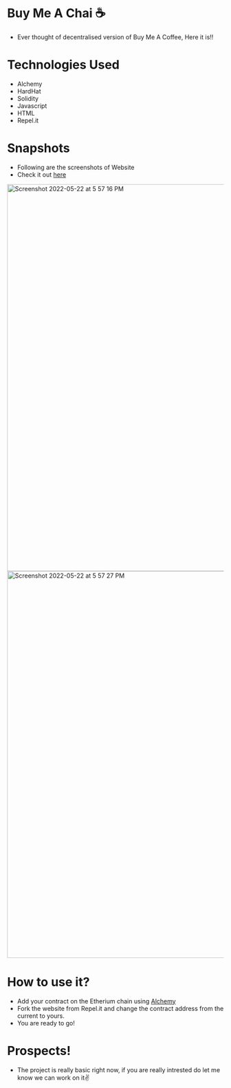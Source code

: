 # Buy Me A Chai ☕️
* Ever thought of decentralised version of Buy Me A Coffee, Here it is!!

# Technologies Used
* Alchemy
* HardHat
* Solidity
* Javascript
* HTML
* Repel.it

# Snapshots
* Following are the screenshots of Website
* Check it out [here](https://buymeachai-solidity-defi-tipping.gokulnair2001.repl.co/)

<img width="900" alt="Screenshot 2022-05-22 at 5 57 16 PM" src="https://user-images.githubusercontent.com/56252259/169695138-af307c31-f8c1-408b-a95c-fdabd1a41627.png">
<img width="900" alt="Screenshot 2022-05-22 at 5 57 27 PM" src="https://user-images.githubusercontent.com/56252259/169695127-0ce00e19-f25a-4125-92a0-ecf68a38ef52.png">

# How to use it?
* Add your contract on the Etherium chain using [Alchemy](https://www.alchemy.com)
* Fork the website from Repel.it and change the contract address from the current to yours.
* You are ready to go!

# Prospects!
* The project is really basic right now, if you are really intrested do let me know we can work on it✌️
